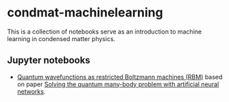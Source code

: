 # condmat-machinelearning

This is a collection of notebooks serve as an introduction to machine learning in condensed matter physics.

## Jupyter notebooks
 -  [Quantum wavefunctions as restricted Boltzmann machines (RBM)](https://github.com/amiragha/condmat-machinelearning/blob/master/RBM-wavefunctions.ipynb)
     based on paper [Solving the quantum many-body problem with artificial neural networks](http://doi.org/10.1126/science.aag2302).
